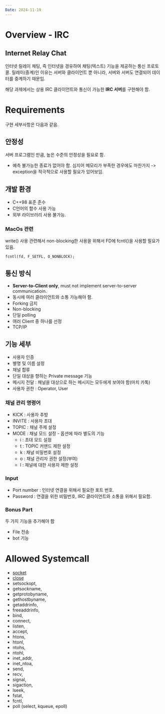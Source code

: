 ```yaml
---
Date: 2024-11-19
---
```

# Overview - IRC

## Internet Relay Chat

인터넷 릴레이 채팅, 즉 인터넷을 경유하여 채팅(텍스트) 기능을 제공하는 통신 프로토콜. 릴레이(중계)인 이유는 서버와 클라이언트 뿐 아니라, 서버와 서버도 연결되어 데이터를 중계하기 때문임.

해당 과제에서는 상용 IRC 클라이언트와 통신이 가능한 **IRC 서버**를 구현해야 함.

# Requirements

구현 세부사항은 다음과 같음.

## 안정성

서버 프로그램인 만큼, 높은 수준의 안정성을 필요로 함. 
- 예측 불가능한 종료가 없어야 함. 심지어 메모리가 부족한 경우에도 마찬가지
	-> exception을 적극적으로 사용할 필요가 있어보임.

## 개발 환경
- C++98 표준 준수
- C언어의 함수 사용 가능
- 외부 라이브러리 사용 불가능.
### MacOs 관련
write() 사용 관련해서 non-blocking한 사용을 위해서 FD에 fcntl()을 사용할 필요가 있음.
``` MacOs Only
fcntl(fd, F_SETFL, O_NONBLOCK);
```

## 통신 방식

- **Server-to-Client only**, must not implement server-to-server communicatioin.
- 동시에 여러 클라이언트와 소통 가능해야 함.
- Forking 금지
- Non-blocking 
- 단일 polling
- 여러 Client 중 하나를 선정
- TCP/IP
## 기능 세부

- 사용자 인증
- 별명 및 이름 설정
- 채널 합류
- 단일 대상을 향하는 Private message 기능
- 메시지 전달 : 채널을 대상으로 하는 메시지는 모두에게 보여야 함(마치 카톡)
- 사용자 권한 : Operator, User
### 채널 관리 명령어

- KICK : 사용자 추방
- INVITE : 사용자 초대
- TOPIC : 채널 주제 설정
- MODE : 채널 모드 설정 - 옵션에 따라 별도의 기능
	- i : 초대 모드 설정
	- t : TOPIC 커맨드 제한 설정 
	- k : 채널 비밀번호 설정
	- o : 채널 관리자 권한 설정(부여)
	- l : 채널에 대한 사용자 제한 설정


### Input

- Port number : 인터넷 연결을 위해서 필요한 포트 번호.
- Password : 연결을 위한 비밀번호, IRC 클라이언트와 소통을 위해서 필요함.

### Bonus Part
두 가지 기능을 추가해야 함
- File 전송
- bot 기능
# Allowed Systemcall

- [socket](Socket.md) 
- [close](Close.md) 
- setsockopt, 
- getsockname, 
- getprotobyname, 
- gethostbyname,
- getaddrinfo, 
- freeaddrinfo, 
- bind, 
- connect, 
- listen, 
- accept, 
- htons, 
- htonl, 
- ntohs, 
- ntohl, 
- inet_addr, 
- inet_ntoa,
- send, 
- recv, 
- signal,
- sigaction, 
- lseek, 
- fstat, 
- fcntl, 
- poll (select, kqueue, epoll)